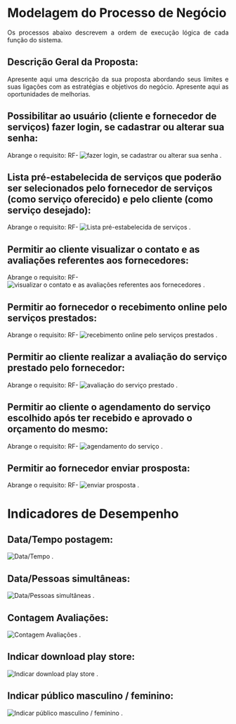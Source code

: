 # Modelagem do Processo de Negócio
<p align="justify">Os processos abaixo descrevem a ordem de execução lógica de cada função do sistema.</p> 

## Descrição Geral da Proposta:
<p align="justify">Apresente aqui uma descrição da sua proposta abordando seus limites e suas ligações com as estratégias e objetivos do negócio. Apresente aqui as oportunidades de melhorias. </p>

##  Possibilitar ao usuário (cliente e fornecedor de serviços) fazer login, se cadastrar ou alterar sua senha: 
Abrange o requisito: RF-
![fazer login, se cadastrar ou alterar sua senha]()
. </p>

## Lista pré-estabelecida de serviços que poderão ser selecionados pelo fornecedor de serviços (como serviço oferecido) e pelo cliente (como serviço desejado): 
Abrange o requisito: RF-
![Lista pré-estabelecida de serviços]()
. </p>

##  Permitir ao cliente visualizar o contato e as avaliações referentes aos fornecedores: 
Abrange o requisito: RF-
![visualizar o contato e as avaliações referentes aos fornecedores]()
. </p>

## Permitir ao fornecedor o recebimento online pelo serviços prestados: 
Abrange o requisito: RF-
![recebimento online pelo serviços prestados]()
. </p>

## Permitir ao cliente realizar a avaliação do serviço prestado pelo fornecedor: 
Abrange o requisito: RF-
![avaliação do serviço prestado]()
. </p>

## Permitir ao cliente o agendamento do serviço escolhido após ter recebido e aprovado o orçamento do mesmo: 
Abrange o requisito: RF-
![agendamento do serviço]()
. </p>
## Permitir ao fornecedor enviar prosposta: 
Abrange o requisito: RF-
![enviar prosposta]()
. </p>

# Indicadores de Desempenho

## Data/Tempo postagem: 
![Data/Tempo]()
. </p>

## Data/Pessoas simultâneas: 
![Data/Pessoas simultâneas]()
. </p>

## Contagem Avaliações: 
![Contagem Avaliações]()
. </p>

## Indicar download play store: 
![Indicar download play store]()
. </p>

## Indicar público masculino / feminino: 
![Indicar público masculino / feminino]()
. </p>
